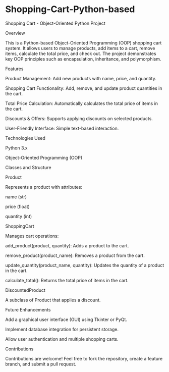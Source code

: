 # Shopping-Cart-Python-based
Shopping Cart - Object-Oriented Python Project

Overview

This is a Python-based Object-Oriented Programming (OOP) shopping cart system. It allows users to manage products, add items to a cart, remove items, calculate the total price, and check out. The project demonstrates key OOP principles such as encapsulation, inheritance, and polymorphism.

Features

Product Management: Add new products with name, price, and quantity.

Shopping Cart Functionality: Add, remove, and update product quantities in the cart.

Total Price Calculation: Automatically calculates the total price of items in the cart.

Discounts & Offers: Supports applying discounts on selected products.

User-Friendly Interface: Simple text-based interaction.

Technologies Used

Python 3.x

Object-Oriented Programming (OOP)

Classes and Structure

Product

Represents a product with attributes:

name (str)

price (float)

quantity (int)

ShoppingCart

Manages cart operations:

add_product(product, quantity): Adds a product to the cart.

remove_product(product_name): Removes a product from the cart.

update_quantity(product_name, quantity): Updates the quantity of a product in the cart.

calculate_total(): Returns the total price of items in the cart.

DiscountedProduct

A subclass of Product that applies a discount.

Future Enhancements

Add a graphical user interface (GUI) using Tkinter or PyQt.

Implement database integration for persistent storage.

Allow user authentication and multiple shopping carts.

Contributions

Contributions are welcome! Feel free to fork the repository, create a feature branch, and submit a pull request.

